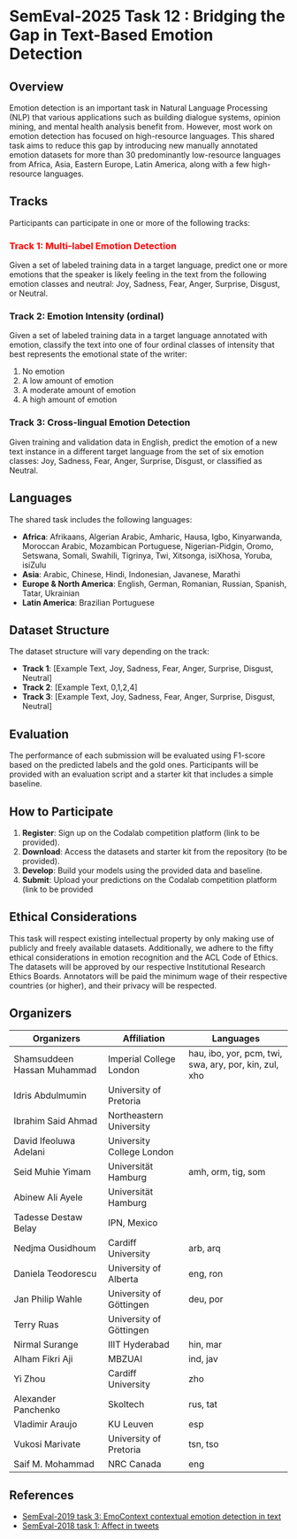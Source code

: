 # SemEval-2025 Task 12 : Bridging the Gap in Text-Based Emotion Detection

## Overview

Emotion detection is an important task in Natural Language Processing (NLP) that various applications such as building dialogue systems, opinion mining, and mental health analysis benefit from. However, most work on emotion detection has focused on high-resource languages. This shared task aims to reduce this gap by introducing new manually annotated emotion datasets for more than 30 predominantly low-resource languages from Africa, Asia, Eastern Europe, Latin America, along with a few high-resource languages.

## Tracks

Participants can participate in one or more of the following tracks:


### <span style="color:red">Track 1: Multi-label Emotion Detection</span>


Given a set of labeled training data in a target language, predict one or more emotions that the speaker is likely feeling in the text from the following emotion classes and neutral: Joy, Sadness, Fear, Anger, Surprise, Disgust, or Neutral.

### Track 2: Emotion Intensity (ordinal)

Given a set of labeled training data in a target language annotated with emotion, classify the text into one of four ordinal classes of intensity that best represents the emotional state of the writer:
1. No emotion
2. A low amount of emotion
3. A moderate amount of emotion
4. A high amount of emotion

### Track 3: Cross-lingual Emotion Detection

Given training and validation data in English, predict the emotion of a new text instance in a different target language from the set of six emotion classes: Joy, Sadness, Fear, Anger, Surprise, Disgust, or classified as Neutral.

## Languages

The shared task includes the following languages:

- **Africa**: Afrikaans, Algerian Arabic, Amharic, Hausa, Igbo, Kinyarwanda, Moroccan Arabic, Mozambican Portuguese, Nigerian-Pidgin, Oromo, Setswana, Somali, Swahili, Tigrinya, Twi, Xitsonga, isiXhosa, Yoruba, isiZulu
- **Asia**: Arabic, Chinese, Hindi, Indonesian, Javanese, Marathi
- **Europe & North America**: English, German, Romanian, Russian, Spanish, Tatar, Ukrainian
- **Latin America**: Brazilian Portuguese


## Dataset Structure

The dataset structure will vary depending on the track:

- **Track 1**: [Example Text, Joy, Sadness, Fear, Anger, Surprise, Disgust, Neutral]
- **Track 2**: [Example Text, 0,1,2,4]
- **Track 3**: [Example Text, Joy, Sadness, Fear, Anger, Surprise, Disgust, Neutral]

## Evaluation

The performance of each submission will be evaluated using F1-score based on the predicted labels and the gold ones. Participants will be provided with an evaluation script and a starter kit that includes a simple baseline.

## How to Participate

1. **Register**: Sign up on the Codalab competition platform (link to be provided).
2. **Download**: Access the datasets and starter kit from the repository (to be provided).
3. **Develop**: Build your models using the provided data and baseline.
4. **Submit**: Upload your predictions on the Codalab competition  platform (link to be provided

## Ethical Considerations

This task will respect existing intellectual property by only making use of publicly and freely available datasets. Additionally, we adhere to the fifty ethical considerations in emotion recognition and the ACL Code of Ethics. The datasets will be approved by our respective Institutional Research Ethics Boards. Annotators will be paid the minimum wage of their respective countries (or higher), and their privacy will be respected.


## Organizers

| Organizers                   | Affiliation                 | Languages                                |
|------------------------------|-----------------------------|------------------------------------------|
| Shamsuddeen Hassan Muhammad  | Imperial College London     | hau, ibo, yor, pcm, twi, swa, ary, por, kin, zul, xho |
| Idris Abdulmumin             | University of Pretoria      |                                          |
| Ibrahim Said Ahmad           | Northeastern University     |                                          |
| David Ifeoluwa Adelani       | University College London   |                                          |
| Seid Muhie Yimam             | Universität Hamburg         | amh, orm, tig, som                       |
| Abinew Ali Ayele             | Universität Hamburg         |                                          |
| Tadesse Destaw Belay         | IPN, Mexico                 |                                          |
| Nedjma Ousidhoum             | Cardiff University          | arb, arq                                 |
| Daniela Teodorescu           | University of Alberta       | eng, ron                                 |
| Jan Philip Wahle             | University of Göttingen     | deu, por                                 |
| Terry Ruas                   | University of Göttingen     |                                          |
| Nirmal Surange               | IIIT Hyderabad              | hin, mar                                 |
| Alham Fikri Aji              | MBZUAI                      | ind, jav                                 |
| Yi Zhou                      | Cardiff University          | zho                                      |
| Alexander Panchenko          | Skoltech                    | rus, tat                                 |
| Vladimir Araujo              | KU Leuven                   | esp                                      |
| Vukosi Marivate              | University of Pretoria      | tsn, tso                                 |
| Saif M. Mohammad             | NRC Canada                  | eng                                      |

## References

- [SemEval-2019 task 3: EmoContext contextual emotion detection in text](https://doi.org/10.18653/v1/S19-2005)
- [SemEval-2018 task 1: Affect in tweets](https://doi.org/10.18653/v1/S18-1001)
